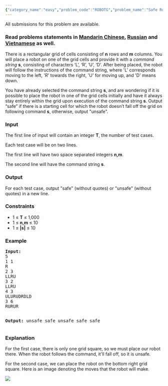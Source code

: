 ```yaml
---
{"category_name":"easy","problem_code":"ROBOTG","problem_name":"Safe Robot","languages_supported":{"0":"ADA","1":"ASM","2":"BASH","3":"BF","4":"C","5":"C99 strict","6":"CAML","7":"CLOJ","8":"CLPS","9":"CPP 4.3.2","10":"CPP 4.9.2","11":"CPP14","12":"CS2","13":"D","14":"ERL","15":"FORT","16":"FS","17":"GO","18":"HASK","19":"ICK","20":"ICON","21":"JAVA","22":"JS","23":"LISP clisp","24":"LISP sbcl","25":"LUA","26":"NEM","27":"NICE","28":"NODEJS","29":"PAS fpc","30":"PAS gpc","31":"PERL","32":"PERL6","33":"PHP","34":"PIKE","35":"PRLG","36":"PYPY","37":"PYTH","38":"PYTH 3.4","39":"RUBY","40":"SCALA","41":"SCM chicken","42":"SCM guile","43":"SCM qobi","44":"ST","45":"TCL","46":"TEXT","47":"WSPC"},"max_timelimit":1,"source_sizelimit":50000,"problem_author":"lg5293","problem_tester":"errichto","date_added":"14-03-2017","tags":{"0":"bruteforce","1":"cook80","2":"easy","3":"lg5293","4":"string"},"editorial_url":"https://discuss.codechef.com/problems/ROBOTG","time":{"view_start_date":1489949100,"submit_start_date":1489949100,"visible_start_date":1489949100,"end_date":1735669800},"layout":"problem"}
---
```

<span class="solution-visible-txt">All submissions for this problem are available.</span><h3> Read problems statements in <a target="_blank" href="http://www.codechef.com/download/translated/COOK80/mandarin/ROBOTG.pdf">Mandarin Chinese</a>, <a target="_blank" href="http://www.codechef.com/download/translated/COOK80/russian/ROBOTG.pdf">Russian</a> and <a target="_blank" href="http://www.codechef.com/download/translated/COOK80/vietnamese/ROBOTG.pdf">Vietnamese</a> as well.</h3>

<p>
There is a rectangular grid of cells consisting of <b>n</b> rows and <b>m</b> columns.
You will place a robot on one of the grid cells and provide it with a <i>command string</i> <b>s</b>, consisting of characters ‘L’, ‘R’, ‘U’, ‘D’.
After being placed, the robot will follow the instructions of the command string, where 'L' corresponds moving to the left, 'R' towards the right, 'U' for moving up, and 'D' means down.
</p>

<p>
You have already selected the command string <b>s</b>, and are wondering if it is possible to place the robot in one of the grid cells initially and have it always stay entirely within the grid upon execution of the command string <b>s</b>.
Output “safe” if there is a starting cell for which the robot doesn’t fall off the grid on following command <b>s</b>, otherwise, output "unsafe".
</p>

<h3>Input</h3>
<p>
The first line of input will contain an integer <b>T</b>, the number of test cases.
</p>

<p>
Each test case will be on two lines. 
</p>
<p>
The first line will have two space separated integers <b>n,m</b>. 
</p>
<p>
The second line will have the command string <b>s</b>.
</p>

<h3>Output</h3>
<p>
For each test case, output "safe" (without quotes) or "unsafe" (without quotes) in a new line.
</p>

<h3>Constraints</h3>
<ul>
<li> 1 ≤ <b>T</b> ≤ 1,000</li>
<li> 1 ≤ <b>n,m</b> ≤ 10</li>
<li> 1 ≤ <b>|s|</b> ≤ 10</li>
</ul>

<h3>Example</h3>
<pre>
<b>Input:</b>
5
1 1
R
2 3
LLRU
3 2
LLRU
4 3
ULURUDRDLD
3 6
RURUR

<b>Output:</b>
unsafe
safe
unsafe
safe
safe
</pre>

<h3>Explanation</h3>
<p>
For the first case, there is only one grid square, so we must place our robot there. When the robot follows the command, it'll fall off, so it is unsafe.
</p>

<p>
For the second case, we can place the robot on the bottom right grid square. Here is an image denoting the moves that the robot will make.

<img src="https://snag.gy/l4krZU.jpg"></img>
</p>